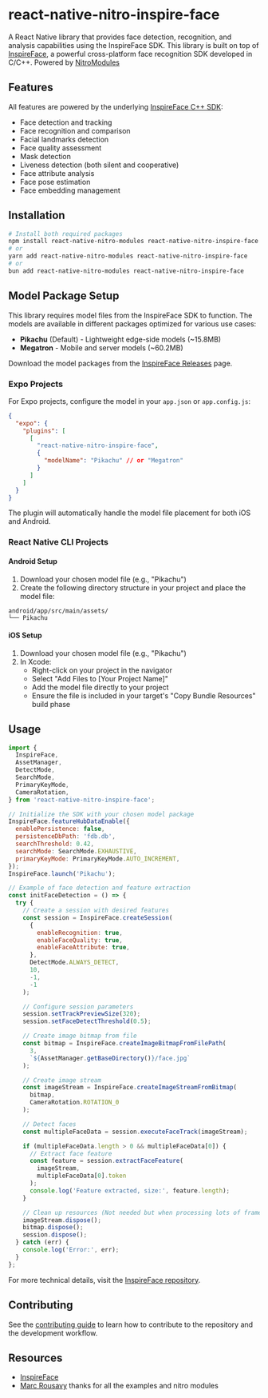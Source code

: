 # react-native-nitro-inspire-face

A React Native library that provides face detection, recognition, and analysis capabilities using the InspireFace SDK. This library is built on top of [InspireFace](https://github.com/HyperInspire/InspireFace), a powerful cross-platform face recognition SDK developed in C/C++. Powered by [NitroModules](https://github.com/mrousavy/nitro)

## Features

All features are powered by the underlying [InspireFace C++ SDK](https://github.com/HyperInspire/InspireFace):

- Face detection and tracking
- Face recognition and comparison
- Facial landmarks detection
- Face quality assessment
- Mask detection
- Liveness detection (both silent and cooperative)
- Face attribute analysis
- Face pose estimation
- Face embedding management

## Installation

```sh
# Install both required packages
npm install react-native-nitro-modules react-native-nitro-inspire-face
# or
yarn add react-native-nitro-modules react-native-nitro-inspire-face
# or
bun add react-native-nitro-modules react-native-nitro-inspire-face
```

## Model Package Setup

This library requires model files from the InspireFace SDK to function. The models are available in different packages optimized for various use cases:

- **Pikachu** (Default) - Lightweight edge-side models (~15.8MB)
- **Megatron** - Mobile and server models (~60.2MB)

Download the model packages from the [InspireFace Releases](https://github.com/HyperInspire/InspireFace/releases) page.

### Expo Projects

For Expo projects, configure the model in your `app.json` or `app.config.js`:

```json
{
  "expo": {
    "plugins": [
      [
        "react-native-nitro-inspire-face",
        {
          "modelName": "Pikachu" // or "Megatron"
        }
      ]
    ]
  }
}
```

The plugin will automatically handle the model file placement for both iOS and Android.

### React Native CLI Projects

#### Android Setup

1. Download your chosen model file (e.g., "Pikachu")
2. Create the following directory structure in your project and place the model file:

```
android/app/src/main/assets/
└── Pikachu
```

#### iOS Setup

1. Download your chosen model file (e.g., "Pikachu")
2. In Xcode:
   - Right-click on your project in the navigator
   - Select "Add Files to [Your Project Name]"
   - Add the model file directly to your project
   - Ensure the file is included in your target's "Copy Bundle Resources" build phase

## Usage

```javascript
import {
  InspireFace,
  AssetManager,
  DetectMode,
  SearchMode,
  PrimaryKeyMode,
  CameraRotation,
} from 'react-native-nitro-inspire-face';

// Initialize the SDK with your chosen model package
InspireFace.featureHubDataEnable({
  enablePersistence: false,
  persistenceDbPath: 'fdb.db',
  searchThreshold: 0.42,
  searchMode: SearchMode.EXHAUSTIVE,
  primaryKeyMode: PrimaryKeyMode.AUTO_INCREMENT,
});
InspireFace.launch('Pikachu');

// Example of face detection and feature extraction
const initFaceDetection = () => {
  try {
    // Create a session with desired features
    const session = InspireFace.createSession(
      {
        enableRecognition: true,
        enableFaceQuality: true,
        enableFaceAttribute: true,
      },
      DetectMode.ALWAYS_DETECT,
      10,
      -1,
      -1
    );

    // Configure session parameters
    session.setTrackPreviewSize(320);
    session.setFaceDetectThreshold(0.5);

    // Create image bitmap from file
    const bitmap = InspireFace.createImageBitmapFromFilePath(
      3,
      `${AssetManager.getBaseDirectory()}/face.jpg`
    );

    // Create image stream
    const imageStream = InspireFace.createImageStreamFromBitmap(
      bitmap,
      CameraRotation.ROTATION_0
    );

    // Detect faces
    const multipleFaceData = session.executeFaceTrack(imageStream);

    if (multipleFaceData.length > 0 && multipleFaceData[0]) {
      // Extract face feature
      const feature = session.extractFaceFeature(
        imageStream,
        multipleFaceData[0].token
      );
      console.log('Feature extracted, size:', feature.length);
    }

    // Clean up resources (Not needed but when processing lots of frames is better)
    imageStream.dispose();
    bitmap.dispose();
    session.dispose();
  } catch (err) {
    console.log('Error:', err);
  }
};
```

For more technical details, visit the [InspireFace repository](https://github.com/HyperInspire/InspireFace).

## Contributing

See the [contributing guide](CONTRIBUTING.md) to learn how to contribute to the repository and the development workflow.

## Resources

- [InspireFace](https://github.com/HyperInspire/InspireFace)
- [Marc Rousavy](https://github.com/mrousavy) thanks for all the examples and nitro modules

